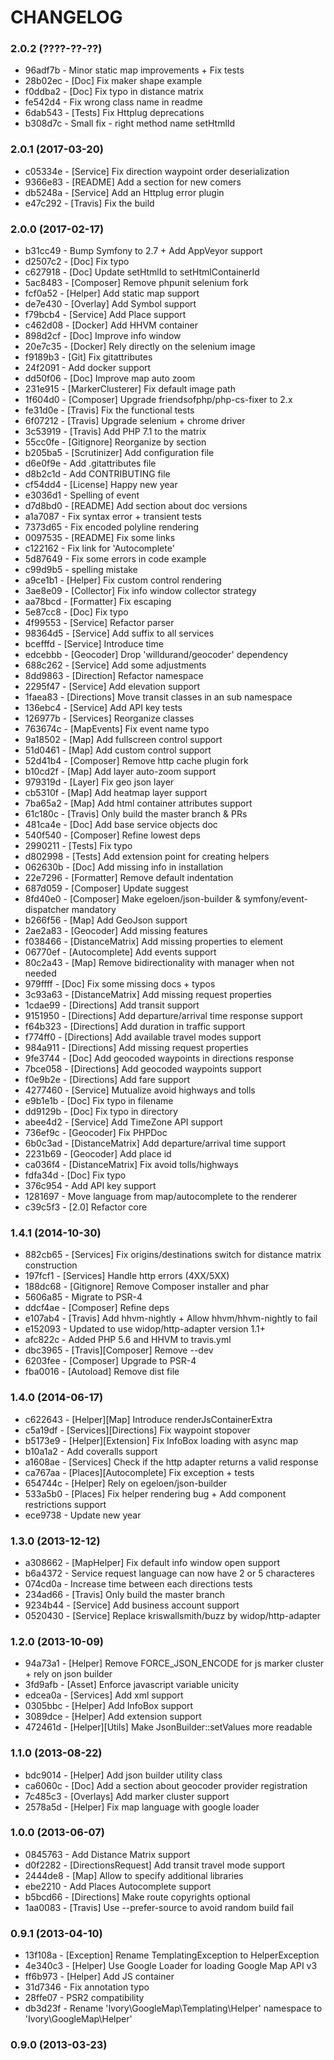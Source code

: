 # CHANGELOG

### 2.0.2 (????-??-??)

 * 96adf7b - Minor static map improvements + Fix tests
 * 28b02ec - [Doc] Fix maker shape example
 * f0ddba2 - [Doc] Fix typo in distance matrix
 * fe542d4 - Fix wrong class name in readme
 * 6dab543 - [Tests] Fix Httplug deprecations
 * b308d7c - Small fix - right method name setHtmlId
 
### 2.0.1 (2017-03-20)

 * c05334e - [Service] Fix direction waypoint order deserialization
 * 9366e83 - [README] Add a section for new comers
 * db5248a - [Service] Add an Httplug error plugin
 * e47c292 - [Travis] Fix the build

### 2.0.0 (2017-02-17)

 * b31cc49 - Bump Symfony to 2.7 + Add AppVeyor support
 * d2507c2 - [Doc] Fix typo
 * c627918 - [Doc] Update setHtmlId to setHtmlContainerId
 * 5ac8483 - [Composer] Remove phpunit selenium fork
 * fcf0a52 - [Helper] Add static map support
 * de7e430 - [Overlay] Add Symbol support
 * f79bcb4 - [Service] Add Place support
 * c462d08 - [Docker] Add HHVM container
 * 898d2cf - [Doc] Improve info window
 * 20e7c35 - [Docker] Rely directly on the selenium image
 * f9189b3 - [Git] Fix gitattributes
 * 24f2091 - Add docker support
 * dd50f06 - [Doc] Improve map auto zoom
 * 231e915 - [MarkerClusterer] Fix default image path
 * 1f604d0 - [Composer] Upgrade friendsofphp/php-cs-fixer to 2.x
 * fe31d0e - [Travis] Fix the functional tests
 * 6f07212 - [Travis] Upgrade selenium + chrome driver
 * 3c53919 - [Travis] Add PHP 7.1 to the matrix
 * 55cc0fe - [Gitignore] Reorganize by section
 * b205ba5 - [Scrutinizer] Add configuration file
 * d6e0f9e - Add .gitattributes file
 * d8b2c1d - Add CONTRIBUTING file
 * cf54dd4 - [License] Happy new year
 * e3036d1 - Spelling of event
 * d7d8bd0 - [README] Add section about doc versions
 * a1a7087 - Fix syntax error + transient tests
 * 7373d65 - Fix encoded polyline rendering
 * 0097535 - [README] Fix some links
 * c122162 - Fix link for 'Autocomplete'
 * 5d87649 - Fix some errors in code example
 * c99d9b5 - spelling mistake
 * a9ce1b1 - [Helper] Fix custom control rendering
 * 3ae8e09 - [Collector] Fix info window collector strategy
 * aa78bcd - [Formatter] Fix escaping
 * 5e87cc8 - [Doc] Fix typo
 * 4f99553 - [Service] Refactor parser
 * 98364d5 - [Service] Add suffix to all services
 * bcefffd - [Service] Introduce time
 * edcebbb - [Geocoder] Drop 'willdurand/geocoder' dependency
 * 688c262 - [Service] Add some adjustments
 * 8dd9863 - [Direction] Refactor namespace
 * 2295f47 - [Service] Add elevation support
 * 1faea83 - [Directions] Move transit classes in an sub namespace
 * 136ebc4 - [Service] Add API key tests
 * 126977b - [Services] Reorganize classes
 * 763674c - [MapEvents] Fix event name typo
 * 9a18502 - [Map] Add fullscreen control support
 * 51d0461 - [Map] Add custom control support
 * 52d41b4 - [Composer] Remove http cache plugin fork
 * b10cd2f - [Map] Add layer auto-zoom support
 * 979319d - [Layer] Fix geo json layer
 * cb5310f - [Map] Add heatmap layer support
 * 7ba65a2 - [Map] Add html container attributes support
 * 61c180c - [Travis] Only build the master branch & PRs
 * 481ca4e - [Doc] Add base service objects doc
 * 540f540 - [Composer] Refine lowest deps
 * 2990211 - [Tests] Fix typo
 * d802998 - [Tests] Add extension point for creating helpers
 * 062630b - [Doc] Add missing info in installation
 * 22e7296 - [Formatter] Remove default indentation
 * 687d059 - [Composer] Update suggest
 * 8fd40e0 - [Composer] Make egeloen/json-builder & symfony/event-dispatcher mandatory
 * b266f56 - [Map] Add GeoJson support
 * 2ae2a83 - [Geocoder] Add missing features
 * f038466 - [DistanceMatrix] Add missing properties to element
 * 06770ef - [Autocomplete] Add events support
 * 80c2a43 - [Map] Remove bidirectionality with manager when not needed
 * 979ffff - [Doc] Fix some missing docs + typos
 * 3c93a63 - [DistanceMatrix] Add missing request properties
 * 1cdae99 - [Directions] Add transit support
 * 9151950 - [Directions] Add departure/arrival time response support
 * f64b323 - [Directions] Add duration in traffic support
 * f774ff0 - [Directions] Add available travel modes support
 * 984a911 - [Directions] Add missing request properties
 * 9fe3744 - [Doc] Add geocoded waypoints in directions response
 * 7bce058 - [Directions] Add geocoded waypoints support
 * f0e9b2e - [Directions] Add fare support
 * 4277460 - [Service] Mutualize avoid highways and tolls
 * e9b1e1b - [Doc] Fix typo in filename
 * dd9129b - [Doc] Fix typo in directory
 * abee4d2 - [Service] Add TimeZone API support
 * 736ef9c - [Geocoder] Fix PHPDoc
 * 6b0c3ad - [DistanceMatrix] Add departure/arrival time support
 * 2231b69 - [Geocoder] Add place id
 * ca036f4 - [DistanceMatrix] Fix avoid tolls/highways
 * fdfa34d - [Doc] Fix typo
 * 376c954 - Add API key support
 * 1281697 - Move language from map/autocomplete to the renderer
 * c39c5f3 - [2.0] Refactor core
 
### 1.4.1 (2014-10-30)

 * 882cb65 - [Services] Fix origins/destinations switch for distance matrix construction
 * 197fcf1 - [Services] Handle http errors (4XX/5XX)
 * 188dc68 - [Gitignore] Remove Composer installer and phar
 * 5606a85 - Migrate to PSR-4
 * ddcf4ae - [Composer] Refine deps
 * e107ab4 - [Travis] Add hhvm-nightly + Allow hhvm/hhvm-nightly to fail
 * e152093 - Updated to use widop/http-adapter version 1.1+
 * afc822c - Added PHP 5.6 and HHVM to travis.yml
 * dbc3965 - [Travis][Composer] Remove --dev
 * 6203fee - [Composer] Upgrade to PSR-4
 * fba0016 - [Autoload] Remove dist file

### 1.4.0 (2014-06-17)

 * c622643 - [Helper][Map] Introduce renderJsContainerExtra
 * c5a19df - [Services][Directions] Fix waypoint stopover
 * b5173e9 - [Helper][Extension] Fix InfoBox loading with async map
 * b10a1a2 - Add coveralls support
 * a1608ae - [Services] Check if the http adapter returns a valid response
 * ca767aa - [Places][Autocomplete] Fix exception + tests
 * 654744c - [Helper] Rely on egeloen/json-builder
 * 533a5b0 - [Places] Fix helper rendering bug + Add component restrictions support
 * ece9738 - Update new year

### 1.3.0 (2013-12-12)

 * a308662 - [MapHelper] Fix default info window open support
 * b6a4372 - Service request language can now have 2 or 5 characteres
 * 074cd0a - Increase time between each directions tests
 * 234ad66 - [Travis] Only build the master branch
 * 9234b44 - [Service] Add business account support
 * 0520430 - [Service] Replace kriswallsmith/buzz by widop/http-adapter

### 1.2.0 (2013-10-09)

 * 94a73a1 - [Helper] Remove FORCE_JSON_ENCODE for js marker cluster + rely on json builder
 * 3fd9afb - [Asset] Enforce javascript variable unicity
 * edcea0a - [Services] Add xml support
 * 0305bbc - [Helper] Add InfoBox support
 * 3089dce - [Helper] Add extension support
 * 472461d - [Helper][Utils] Make JsonBuilder::setValues more readable

### 1.1.0 (2013-08-22)

 * bdc9014 - [Helper] Add json builder utility class
 * ca6060c - [Doc] Add a section about geocoder provider registration
 * 7c485c3 - [Overlays] Add marker cluster support
 * 2578a5d - [Helper] Fix map language with google loader

### 1.0.0 (2013-06-07)

 * 0845763 - Add Distance Matrix support
 * d0f2282 - [DirectionsRequest] Add transit travel mode support
 * 2444de8 - [Map] Allow to specify additional libraries
 * ebe2210 - Add Places Autocomplete support
 * b5bcd66 - [Directions] Make route copyrights optional
 * 1aa0083 - [Travis] Use --prefer-source to avoid random build fail

### 0.9.1 (2013-04-10)

 * 13f108a - [Exception] Rename TemplatingException to HelperException
 * 4e340c3 - [Helper] Use Google Loader for loading Google Map API v3
 * ff6b973 - [Helper] Add JS container
 * 31d7346 - Fix annotation typo
 * 28ffe07 - PSR2 compatibility
 * db3d23f - Rename 'Ivory\GoogleMap\Templating\Helper' namespace to 'Ivory\GoogleMap\Helper'

### 0.9.0 (2013-03-23)
